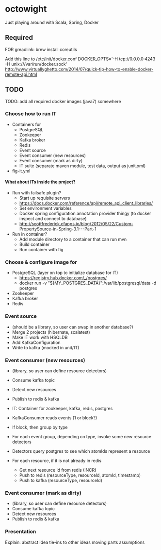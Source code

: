 # octowight
Just playing around with Scala, Spring, Docker

## Required

FOR greadlink:
brew install coreutils

Add this line to /etc/init/docker.conf
DOCKER_OPTS='-H tcp://0.0.0.0:4243 -H unix:///var/run/docker.sock'
http://www.virtuallyghetto.com/2014/07/quick-tip-how-to-enable-docker-remote-api.html

## TODO
TODO: add all required docker images (java7) somewhere

### Choose how to run IT
* Containers for
	* PostgreSQL
	* Zookeeper
	* Kafka broker
	* Redis
	* Event source
	* Event consumer (new resources)
	* Event consumer (mark as dirty)
	* IT suite (separate maven module, test data, output as junit.xml)
* fig-it.yml

#### What about ITs inside the project?
* Run with failsafe plugin?
	* Start up requisite servers
	* https://docs.docker.com/reference/api/remote_api_client_libraries/
	* Set environment variables
	* Docker spring configuration annotation provider thingy (to docker inspect and connect to database)
	* http://scottfrederick.cfapps.io/blog/2012/05/22/Custom-PropertySource-in-Spring-3.1---Part-1
* Run in container?
	* Add module directory to a container that can run mvn
	* Build container
	* Run container with fig

### Choose & configure image for
* PostgreSQL (layer on top to initialize database for IT)
	* https://registry.hub.docker.com/_/postgres/
	* docker run -v "${MY_POSTGRES_DATA}":/var/lib/postgresql/data -d postgres
* Zookeeper
* Kafka broker
* Redis

### Event source
* (should be a library, so user can swap in another database?)
* Merge 2 projects (hibernate, scalatest)
* Make IT work with HSQLDB
* Add KafkaConfiguration
* Write to kafka (mocked in unit/IT)

### Event consumer (new resources)
* (library, so user can define resource detectors)
* Consume kafka topic
* Detect new resources
* Publish to redis & kafka

* IT: Container for zookeeper, kafka, redis, postgres
* KafkaConsumer reads events (1 or block?)
* If block, then group by type
* For each event group, depending on type, invoke some new resource detectors
* Detectors query postgres to see which atomIds represent a resource
* For each resource, if it is not already in redis
    * Get next resource id from redis (INCR)
    * Push to redis (resourceType, resourceId, atomId, timestamp)
    * Push to kafka (resourceType, resourceId) 

### Event consumer (mark as dirty)
* (library, so user can define resource detectors)
* Consume kafka topic
* Detect new resources
* Publish to redis & kafka

### Presentation
Explain:
	abstract idea
	tie-ins to other ideas
	moving parts
	assumptions
